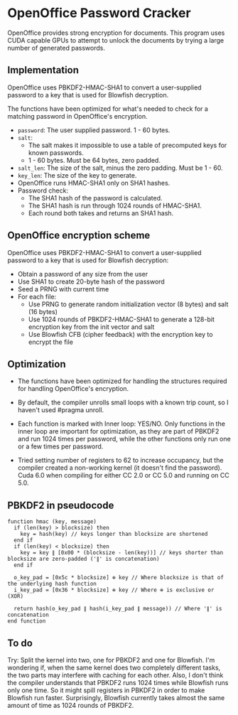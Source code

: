 # OpenOffice Password Cracker

OpenOffice provides strong encryption for documents. This program uses CUDA capable GPUs to attempt to unlock the documents by trying a large number of generated passwords.


## Implementation

OpenOffice uses PBKDF2-HMAC-SHA1 to convert a user-supplied password to a key that is used for Blowfish decryption.

The functions have been optimized for what's needed to check for a matching password in OpenOffice's encryption.

* `password`: The user supplied password. 1 - 60 bytes.
* `salt`:
    * The salt makes it impossible to use a table of precomputed keys for known passwords.
    * 1 - 60 bytes. Must be 64 bytes, zero padded.
* `salt_len`: The size of the salt, minus the zero padding. Must be 1 - 60.
* `key_len`: The size of the key to generate.
* OpenOffice runs HMAC-SHA1 only on SHA1 hashes.
* Password check:
    * The SHA1 hash of the password is calculated.
    * The SHA1 hash is run through 1024 rounds of HMAC-SHA1.
    * Each round both takes and returns an SHA1 hash.


## OpenOffice encryption scheme

OpenOffice uses PBKDF2-HMAC-SHA1 to convert a user-supplied password to a key that is used for Blowfish decryption:

* Obtain a password of any size from the user
* Use SHA1 to create 20-byte hash of the password
* Seed a PRNG with current time
* For each file:
    * Use PRNG to generate random initialization vector (8 bytes) and salt (16 bytes)
    * Use 1024 rounds of PBKDF2-HMAC-SHA1 to generate a 128-bit encryption key from the init vector and salt
    * Use Blowfish CFB (cipher feedback) with the encryption key to encrypt the file

## Optimization

* The functions have been optimized for handling the structures required for handling OpenOffice's encryption.

* By default, the compiler unrolls small loops with a known trip count, so I haven't used #pragma unroll.

* Each function is marked with Inner loop: YES/NO. Only functions in the inner loop are important for optimization, as they are part of PBKDF2 and run 1024 times per password, while the other functions only run one or a few times per password.

* Tried setting number of registers to 62 to increase occupancy, but the compiler created a non-working kernel (it doesn't find the password). Cuda 6.0 when compiling for either CC 2.0 or CC 5.0 and running on CC 5.0.

## PBKDF2 in pseudocode

```
function hmac (key, message)
  if (len(key) > blocksize) then
    key = hash(key) // keys longer than blocksize are shortened
  end if
  if (len(key) < blocksize) then
    key = key ∥ [0x00 * (blocksize - len(key))] // keys shorter than blocksize are zero-padded ('∥' is concatenation)
  end if

  o_key_pad = [0x5c * blocksize] ⊕ key // Where blocksize is that of the underlying hash function
  i_key_pad = [0x36 * blocksize] ⊕ key // Where ⊕ is exclusive or (XOR)

  return hash(o_key_pad ∥ hash(i_key_pad ∥ message)) // Where '∥' is concatenation
end function
```

## To do

Try: Split the kernel into two, one for PBKDF2 and one for Blowfish. I'm wondering if, when the same kernel does two completely different tasks, the two parts may interfere with caching for each other. Also, I don't think the compiler understands that PBKDF2 runs 1024 times while Blowfish runs only one time. So it might spill registers in PBKDF2 in order to make Blowfish run faster. Surprisingly, Blowfish currently takes almost the same amount of time as 1024 rounds of PBKDF2.
